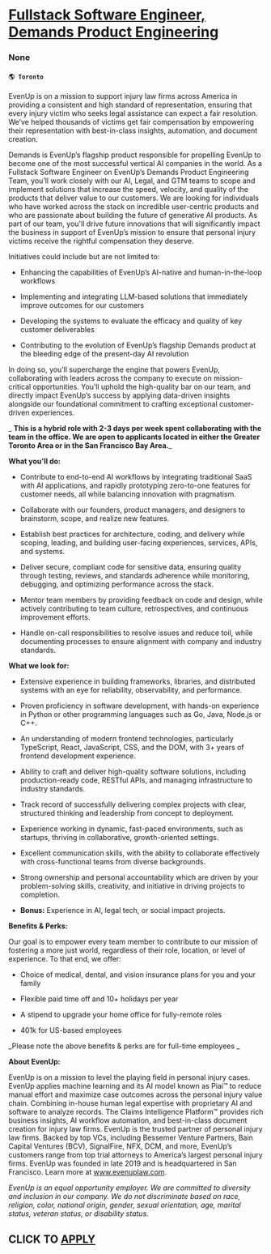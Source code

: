 # [Fullstack Software Engineer, Demands Product Engineering](https://www.remotewlb.com/apply/fullstack-software-engineer-demands-product-engineering)  
### None  
#### `🌎 Toronto`  

EvenUp is on a mission to support injury law firms across America in providing a consistent and high standard of representation, ensuring that every injury victim who seeks legal assistance can expect a fair resolution. We’ve helped thousands of victims get fair compensation by empowering their representation with best-in-class insights, automation, and document creation.

Demands is EvenUp’s flagship product responsible for propelling EvenUp to become one of the most successful vertical AI companies in the world. As a Fullstack Software Engineer on EvenUp’s Demands Product Engineering Team, you’ll work closely with our AI, Legal, and GTM teams to scope and implement solutions that increase the speed, velocity, and quality of the products that deliver value to our customers. We are looking for individuals who have worked across the stack on incredible user-centric products and who are passionate about building the future of generative AI products. As part of our team, you'll drive future innovations that will significantly impact the business in support of EvenUp’s mission to ensure that personal injury victims receive the rightful compensation they deserve.

Initiatives could include but are not limited to:

  * Enhancing the capabilities of EvenUp’s AI-native and human-in-the-loop workflows

  * Implementing and integrating LLM-based solutions that immediately improve outcomes for our customers

  * Developing the systems to evaluate the efficacy and quality of key customer deliverables

  * Contributing to the evolution of EvenUp’s flagship Demands product at the bleeding edge of the present-day AI revolution

In doing so, you’ll supercharge the engine that powers EvenUp, collaborating with leaders across the company to execute on mission-critical opportunities. You’ll uphold the high-quality bar on our team, and directly impact EvenUp’s success by applying data-driven insights alongside our foundational commitment to crafting exceptional customer-driven experiences.

 _ **This is a hybrid role with 2-3 days per week spent collaborating with the team in the office. We are open to applicants located in either the Greater Toronto Area or in the San Francisco Bay Area.**_

 **What you'll do:**

  * Contribute to end-to-end AI workflows by integrating traditional SaaS with AI applications, and rapidly prototyping zero-to-one features for customer needs, all while balancing innovation with pragmatism.

  * Collaborate with our founders, product managers, and designers to brainstorm, scope, and realize new features.

  * Establish best practices for architecture, coding, and delivery while scoping, leading, and building user-facing experiences, services, APIs, and systems.

  * Deliver secure, compliant code for sensitive data, ensuring quality through testing, reviews, and standards adherence while monitoring, debugging, and optimizing performance across the stack.

  * Mentor team members by providing feedback on code and design, while actively contributing to team culture, retrospectives, and continuous improvement efforts.

  * Handle on-call responsibilities to resolve issues and reduce toil, while documenting processes to ensure alignment with company and industry standards.

 **What we look for:**

  * Extensive experience in building frameworks, libraries, and distributed systems with an eye for reliability, observability, and performance.

  * Proven proficiency in software development, with hands-on experience in Python or other programming languages such as Go, Java, Node.js or C++.

  * An understanding of modern frontend technologies, particularly TypeScript, React, JavaScript, CSS, and the DOM, with 3+ years of frontend development experience.

  * Ability to craft and deliver high-quality software solutions, including production-ready code, RESTful APIs, and managing infrastructure to industry standards.

  * Track record of successfully delivering complex projects with clear, structured thinking and leadership from concept to deployment.

  * Experience working in dynamic, fast-paced environments, such as startups, thriving in collaborative, growth-oriented settings.

  * Excellent communication skills, with the ability to collaborate effectively with cross-functional teams from diverse backgrounds.

  * Strong ownership and personal accountability which are driven by your problem-solving skills, creativity, and initiative in driving projects to completion.

  *  **Bonus:** Experience in AI, legal tech, or social impact projects.

 **Benefits & Perks:**

Our goal is to empower every team member to contribute to our mission of fostering a more just world, regardless of their role, location, or level of experience. To that end, we offer:

  * Choice of medical, dental, and vision insurance plans for you and your family

  * Flexible paid time off and 10+ holidays per year

  * A stipend to upgrade your home office for fully-remote roles

  * 401k for US-based employees

 _Please note the above benefits & perks are for full-time employees _

**About EvenUp:**

EvenUp is on a mission to level the playing field in personal injury cases. EvenUp applies machine learning and its AI model known as Piai™ to reduce manual effort and maximize case outcomes across the personal injury value chain. Combining in-house human legal expertise with proprietary AI and software to analyze records. The Claims Intelligence Platform™ provides rich business insights, AI workflow automation, and best-in-class document creation for injury law firms. EvenUp is the trusted partner of personal injury law firms. Backed by top VCs, including Bessemer Venture Partners, Bain Capital Ventures (BCV), SignalFire, NFX, DCM, and more, EvenUp’s customers range from top trial attorneys to America’s largest personal injury firms. EvenUp was founded in late 2019 and is headquartered in San Francisco. Learn more at www.evenuplaw.com.

 _EvenUp is an equal opportunity employer. We are committed to diversity and inclusion in our company. We do not discriminate based on race, religion, color, national origin, gender, sexual orientation, age, marital status, veteran status, or disability status._

  
## CLICK TO [APPLY](https://www.remotewlb.com/apply/fullstack-software-engineer-demands-product-engineering)

